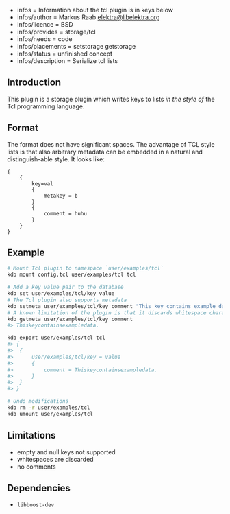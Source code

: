 - infos = Information about the tcl plugin is in keys below
- infos/author = Markus Raab <elektra@libelektra.org>
- infos/licence = BSD
- infos/provides = storage/tcl
- infos/needs = code
- infos/placements = setstorage getstorage
- infos/status = unfinished concept
- infos/description = Serialize tcl lists

## Introduction

This plugin is a storage plugin which writes keys to lists *in the style of*
the Tcl programming language.

## Format

The format does not have significant spaces.  The advantage of TCL style
lists is that also arbitrary metadata can be embedded in a natural and
distinguish-able style. It looks like:

    {
        {
            key=val
            {
                metakey = b
            }
            {
                comment = huhu
            }
        }
    }

## Example

```sh
# Mount Tcl plugin to namespace `user/examples/tcl`
kdb mount config.tcl user/examples/tcl tcl

# Add a key value pair to the database
kdb set user/examples/tcl/key value
# The Tcl plugin also supports metadata
kdb setmeta user/examples/tcl/key comment "This key contains example data."
# A known limitation of the plugin is that it discards whitespace characters
kdb getmeta user/examples/tcl/key comment
#> Thiskeycontainsexampledata.

kdb export user/examples/tcl tcl
#> {
#> 	{
#> 		user/examples/tcl/key = value
#> 		{
#> 			comment = Thiskeycontainsexampledata.
#> 		}
#> 	}
#> }

# Undo modifications
kdb rm -r user/examples/tcl
kdb umount user/examples/tcl
```

## Limitations

- empty and null keys not supported
- whitespaces are discarded
- no comments

## Dependencies

- `libboost-dev`


